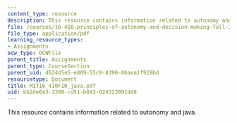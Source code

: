```yaml
---
content_type: resource
description: This resource contains information related to autonomy and java.
file: /courses/16-410-principles-of-autonomy-and-decision-making-fall-2010/bb2de6433300cd51b043024323091dd8_MIT16_410F10_java.pdf
file_type: application/pdf
learning_resource_types:
- Assignments
ocw_type: OCWFile
parent_title: Assignments
parent_type: CourseSection
parent_uid: d624d5e5-e809-55c9-4390-06aea1f928bd
resourcetype: Document
title: MIT16_410F10_java.pdf
uid: bb2de643-3300-cd51-b043-024323091dd8
---
```

This resource contains information related to autonomy and java.

